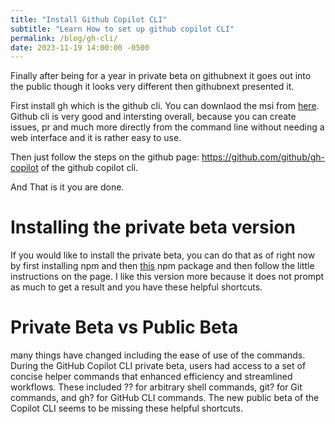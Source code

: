 ```yaml
---
title: "Install Github Copilot CLI"
subtitle: "Learn How to set up github copilot CLI"
permalink: /blog/gh-cli/
date: 2023-11-19 14:00:00 -0500
---
```


Finally after being for a year in private beta on githubnext it goes out into the public though it looks very different then githubnext presented it. 

First install gh which is the github cli. You can downlaod the msi from [here](https://cli.github.com/). Github cli is very good and intersting overall, because you can create issues, pr and much more directly from the command line without needing a web interface and it is rather easy to use. 

Then just follow the steps on the github page: https://github.com/github/gh-copilot of the github copilot cli.

And That is it you are done.

# Installing the private beta version
If you would like to install the private beta, you can do that as of right now by first installing npm and then [this](https://www.npmjs.com/package/@githubnext/github-copilot-cli) npm package and then follow the little instructions on the page. I like this version more because it does not prompt as much to get a result and you have these helpful shortcuts. 

# Private Beta vs Public Beta
many things have changed including the ease of use of the commands. During the GitHub Copilot CLI private beta, users had access to a set of concise helper commands that enhanced efficiency and streamlined workflows. These included ?? for arbitrary shell commands, git? for Git commands, and gh? for GitHub CLI commands. The new public beta of the Copilot CLI seems to be missing these helpful shortcuts.